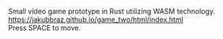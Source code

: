 Small video game prototype in Rust utilizing WASM technology.  
https://jakubbraz.github.io/game_two/html/index.html  
Press SPACE to move.
